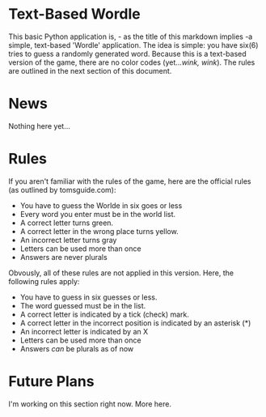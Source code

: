 # Text-Based Wordle

This basic Python application is, - as the title of this markdown implies -a simple, text-based 'Wordle' application. The idea is simple: you have six(6) tries to guess a randomly generated word. Because this is a text-based version of the game, there are no color codes (yet...*wink, wink*). The rules are outlined in the next section of this document.

# News
Nothing here yet...

# Rules

If you aren't familiar with the rules of the game, here are the official rules (as outlined by tomsguide.com):

- You have to guess the Worlde in six goes or less
- Every word you enter must be in the world list.
- A correct letter turns green.
- A correct letter in the wrong place turns yellow.
- An incorrect letter turns gray
- Letters can be used more than once
- Answers are never plurals

Obvously, all of these rules are not applied in this version. Here, the following rules apply:

- You have to guess in six guesses or less.
- The word guessed must be in the list.
- A correct letter is indicated by a tick (check) mark.
- A correct letter in the incorrect position is indicated by an asterisk (\*)
- An incorrect letter is indicated by an X
- Letters can be used more than once
- Answers *can* be plurals as of now

# Future Plans

I'm working on this section right now. More here.


